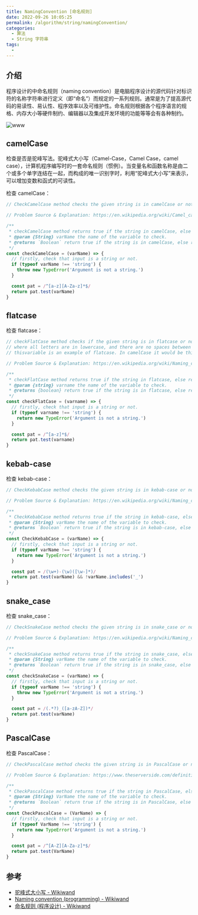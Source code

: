 ```yaml
---
title: NamingConvention [命名规则]
date: 2022-09-26 10:05:25
permalink: /algorithm/string/namingConvention/
categories:
  - 算法
  - String 字符串
tags:
  - 
---
```


## 介绍

程序设计的中命名规则（naming convention）是电脑程序设计的源代码针对标识符的名称字符串进行定义（即“命名”）而规定的一系列规则。通常是为了提高源代码的易读性、易认性、程序效率以及可维护性。命名规则根据各个程序语言的规格、内存大小等硬件制约、编辑器以及集成开发环境的功能等等会有各种制约。

![www](https://cdn.staticaly.com/gh/jonsam-ng/image-hosting@master/2022/www.4fhugv6z4xe0.webp)

## camelCase

检查是否是驼峰写法。驼峰式大小写（Camel-Case，Camel Case，camel case），计算机程序编写时的一套命名规则（惯例）。当变量名和函数名称是由二个或多个单字连结在一起，而构成的唯一识别字时，利用“驼峰式大小写”来表示，可以增加变数和函式的可读性。

检查 camelCase：

```js
// CheckCamelCase method checks the given string is in camelCase or not.

// Problem Source & Explanation: https://en.wikipedia.org/wiki/Camel_case

/**
 * checkCamelCase method returns true if the string in camelCase, else return the false.
 * @param {String} varName the name of the variable to check.
 * @returns `Boolean` return true if the string is in camelCase, else return false.
 */
const checkCamelCase = (varName) => {
  // firstly, check that input is a string or not.
  if (typeof varName !== 'string') {
    throw new TypeError('Argument is not a string.')
  }

  const pat = /^[a-z][A-Za-z]*$/
  return pat.test(varName)
}
```

## flatcase

检查 flatcase：

```js
// checkFlatCase method checks if the given string is in flatcase or not. Flatcase is a convention
// where all letters are in lowercase, and there are no spaces between words.
// thisvariable is an example of flatcase. In camelCase it would be thisVariable, snake_case this_variable and so on.

// Problem Source & Explanation: https://en.wikipedia.org/wiki/Naming_convention_(programming)

/**
 * checkFlatCase method returns true if the string in flatcase, else return the false.
 * @param {string} varname the name of the variable to check.
 * @returns {boolean} return true if the string is in flatcase, else return false.
 */
const checkFlatCase = (varname) => {
  // firstly, check that input is a string or not.
  if (typeof varname !== 'string') {
    return new TypeError('Argument is not a string.')
  }

  const pat = /^[a-z]*$/
  return pat.test(varname)
}
```

## kebab-case

检查 kebab-case：

```js
// CheckKebabCase method checks the given string is in kebab-case or not.

// Problem Source & Explanation: https://en.wikipedia.org/wiki/Naming_convention_(programming)

/**
 * CheckKebabCase method returns true if the string in kebab-case, else return the false.
 * @param {String} varName the name of the variable to check.
 * @returns `Boolean` return true if the string is in kebab-case, else return false.
 */
const CheckKebabCase = (varName) => {
  // firstly, check that input is a string or not.
  if (typeof varName !== 'string') {
    return new TypeError('Argument is not a string.')
  }

  const pat = /(\w+)-(\w)([\w-]*)/
  return pat.test(varName) && !varName.includes('_')
}
```

## snake_case

检查 snake_case：

```js
// CheckSnakeCase method checks the given string is in snake_case or not.

// Problem Source & Explanation: https://en.wikipedia.org/wiki/Naming_convention_(programming)

/**
 * checkSnakeCase method returns true if the string in snake_case, else return the false.
 * @param {String} varName the name of the variable to check.
 * @returns `Boolean` return true if the string is in snake_case, else return false.
 */
const checkSnakeCase = (varName) => {
  // firstly, check that input is a string or not.
  if (typeof varName !== 'string') {
    throw new TypeError('Argument is not a string.')
  }

  const pat = /(.*?)_([a-zA-Z])*/
  return pat.test(varName)
}
```

## PascalCase

检查 PascalCase：

```js
// CheckPascalCase method checks the given string is in PascalCase or not.

// Problem Source & Explanation: https://www.theserverside.com/definition/Pascal-case

/**
 * CheckPascalCase method returns true if the string in PascalCase, else return the false.
 * @param {String} VarName the name of the variable to check.
 * @returns `Boolean` return true if the string is in PascalCase, else return false.
 */
const CheckPascalCase = (VarName) => {
  // firstly, check that input is a string or not.
  if (typeof VarName !== 'string') {
    return new TypeError('Argument is not a string.')
  }

  const pat = /^[A-Z][A-Za-z]*$/
  return pat.test(VarName)
}
```

## 参考

- [驼峰式大小写 - Wikiwand](https://www.wikiwand.com/zh-hans/%E9%A7%9D%E5%B3%B0%E5%BC%8F%E5%A4%A7%E5%B0%8F%E5%AF%AB)
- [Naming convention (programming) - Wikiwand](https://www.wikiwand.com/en/Naming_convention_(programming))
- [命名规则 (程序设计) - Wikiwand](https://www.wikiwand.com/zh-hans/%E5%91%BD%E5%90%8D%E8%A7%84%E5%88%99_(%E7%A8%8B%E5%BA%8F%E8%AE%BE%E8%AE%A1))
